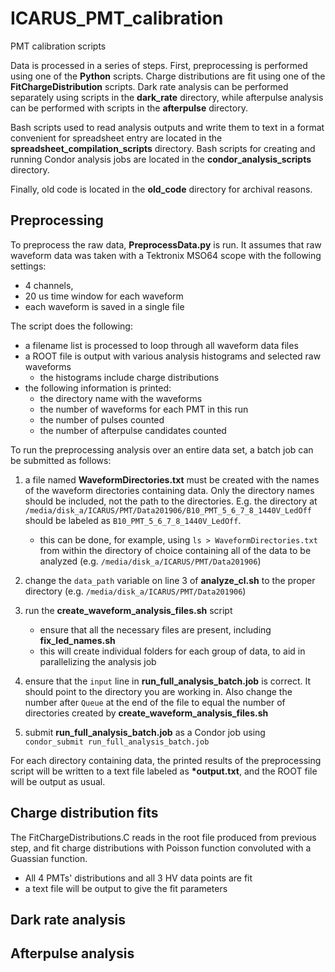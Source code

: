 # ICARUS_PMT_calibration
PMT calibration scripts

Data is processed in a series of steps. First, preprocessing is performed using one of the **Python** scripts. Charge distributions are fit using one of the **FitChargeDistribution** scripts. Dark rate analysis can be performed separately using scripts in the **dark_rate** directory, while afterpulse analysis can be performed with scripts in the **afterpulse** directory.

Bash scripts used to read analysis outputs and write them to text in a format convenient for spreadsheet entry are located in the **spreadsheet_compilation_scripts** directory. Bash scripts for creating and running Condor analysis jobs are located in the **condor_analysis_scripts** directory.

Finally, old code is located in the **old_code** directory for archival reasons.

## Preprocessing

To preprocess the raw data, **PreprocessData.py** is run. It assumes that raw waveform data was taken with a Tektronix MSO64 scope with the following settings: 

  -  4 channels,
  -  20 us time window for each waveform
  -  each waveform is saved in a single file

The script does the following:

  -  a filename list is processed to loop through all waveform data files
  -  a ROOT file is output with various analysis histograms and selected raw waveforms
      +  the histograms include charge distributions
  -  the following information is printed:
      +  the directory name with the waveforms
      +  the number of waveforms for each PMT in this run
      +  the number of pulses counted
      +  the number of afterpulse candidates counted

To run the preprocessing analysis over an entire data set, a batch job can be submitted as follows: 
    
 1. a file named **WaveformDirectories.txt** must be created with the names of the waveform directories containing data. Only the directory names should be included, not the path to the directories. E.g. the directory at `/media/disk_a/ICARUS/PMT/Data201906/B10_PMT_5_6_7_8_1440V_LedOff` should be labeled as `B10_PMT_5_6_7_8_1440V_LedOff`.
    - this can be done, for example, using `ls > WaveformDirectories.txt` from within the directory of choice containing all of the data to be analyzed (e.g. `/media/disk_a/ICARUS/PMT/Data201906`)

 2. change the `data_path` variable on line 3 of **analyze_cl.sh** to the proper directory (e.g. `/media/disk_a/ICARUS/PMT/Data201906`)

 3. run the **create_waveform_analysis_files.sh** script
    - ensure that all the necessary files are present, including **fix_led_names.sh**
    - this will create individual folders for each group of data, to aid in parallelizing the analysis job

 4. ensure that the `input` line in **run_full_analysis_batch.job** is correct. It should point to the directory you are working in. Also change the number after `Queue` at the end of the file to equal the number of directories created by **create_waveform_analysis_files.sh**

 5. submit **run_full_analysis_batch.job** as a Condor job using `condor_submit run_full_analysis_batch.job`

For each directory containing data, the printed results of the preprocessing script will be written to a text file labeled as **\*output.txt**, and the ROOT file will be output as usual.

## Charge distribution fits

The FitChargeDistributions.C reads in the root file produced from previous step, and fit charge distributions with Poisson function convoluted with a Guassian function.
  -  All 4 PMTs' distributions and all 3 HV data points are fit
  -  a text file will be output to give the fit parameters

## Dark rate analysis

## Afterpulse analysis
